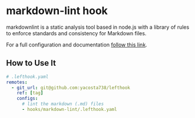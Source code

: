 # markdown-lint hook

markdownlint is a static analysis tool based in node.js with a library of rules
to enforce standards and consistency for Markdown files.

For a full configuration and documentation [follow this link](https://github.com/DavidAnson/markdownlint).

## How to Use It

```yaml
# .lefthook.yaml
remotes:
  - git_url: git@github.com:yacosta738/lefthook
    ref: [tag]
    configs:
      # lint the markdown (.md) files
      - hooks/markdown-lint/.lefthook.yaml
```
